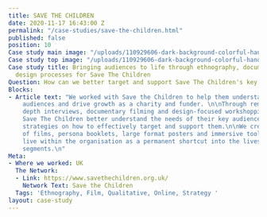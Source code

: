 ```yaml
---
title: SAVE THE CHILDREN
date: 2020-11-17 16:43:00 Z
permalink: "/case-studies/save-the-children.html"
published: false
position: 10
Case study main image: "/uploads/110929606-dark-background-colorful-handp.jpeg"
Case study top image: "/uploads/110929606-dark-background-colorful-handp.jpeg"
Case study title: Bringing audiences to life through ethnography, documentary and
  design processes for Save The Children
Question: How can we better target and support Save The Children's key audiences?
Blocks:
- Article text: "We worked with Save the Children to help them understand their donor
    audiences and drive growth as a charity and funder. \n\nThrough remote self-ethnography,
    depth interviews, documentary filming and design-focused workshopping, we helped
    Save The Children better understand the needs of their key audiences, and workshop
    strategies on how to effectively target and support them.\n\nWe created a suite
    of films, persona booklets, large format posters and immersive tools that could
    live within the organisation as a permanent shortcut into the lives of their audience
    segments.\n"
Meta:
- Where we worked: UK
  The Network:
  - Link: https://www.savethechildren.org.uk/
    Network Text: Save the Children
  Tags: 'Ethnography, Film, Qualitative, Online, Strategy '
layout: case-study
---
```


